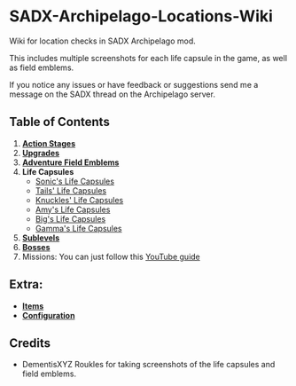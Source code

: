# SADX-Archipelago-Locations-Wiki

Wiki for location checks in SADX Archipelago mod.

This includes multiple screenshots for each life capsule in the game, as well as field emblems.

If you notice any issues or have feedback or suggestions send me a message on the SADX thread on the Archipelago server.

## Table of Contents

1. [**Action Stages**](./ActionStages.md)
2. [**Upgrades**](./Upgrades.md)
3. [**Adventure Field Emblems**](./Field%20Emblems/Field%20Emblems.md)
4. **Life Capsules**
    - [ Sonic's Life Capsules ](./Sonic/Sonic.md)
    - [ Tails' Life Capsules ](./Tails/Tails.md)
    - [ Knuckles' Life Capsules ](./Knuckles/Knuckles.md)
    - [ Amy's Life Capsules ](./Amy/Amy.md)
    - [ Big's Life Capsules ](./Big/Big.md)
    - [ Gamma's Life Capsules ](./Gamma/Gamma.md)
5. [**Sublevels**](./Sublevels.md)
6. [**Bosses**](./Bosses.md)
7. Missions: You can just follow this [YouTube guide](https://www.youtube.com/watch?v=F3GguJJ8MMs)

## Extra:

- [**Items**](./Items.md)
- [**Configuration**](./Configuration.md)

## Credits

- DementisXYZ Roukles for taking screenshots of the life capsules and field emblems.
